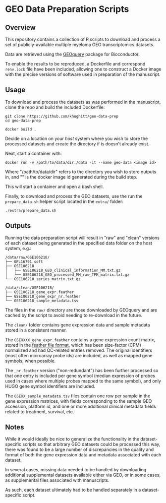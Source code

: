 GEO Data Preparation Scripts
============================

Overview
--------

This repository contains a collection of R scripts to download and process a set of
publicly-available multiple myeloma GEO transcriptomics datasets.

Data are retrieved using the
[GEOquery](https://bioconductor.org/packages/release/bioc/html/GEOquery.html) package
for Bioconductor.

To enable the results to be reproduced, a Dockerfile and correspond `renv.lock` file
have been included, allowing one to construct a Docker image with the precise versions
of software used in preparation of the manuscript.

Usage
-----

To download and process the datasets as was performed in the manuscript, clone the repo and build the
included Dockerfile:

```
git clone https://github.com/khughitt/geo-data-prep
cd geo-data-prep

docker build .
```

Decide on a location on your _host_ system where you wish to store the processed
datasets and create the directory if is doesn't already exist.

Next, start a container with:

```
docker run -v /path/to/data/dir:/data -it --name geo-data <image id>
```

Where "/path/to/data/dir" refers to the directory you wish to store outputs in, and
"<image id>" is the docker image id generated during the build step.

This will start a container and open a bash shell.

Finally, to download and process the GEO datasets, use the run the `prepare_data.sh`
helper script located in the `extra/` folder:

```
./extra/prepare_data.sh
```

Outputs
-------

Running the data preparation script will result in "raw" and "clean" versions of each
dataset being generated in the specified data folder on the host system, e.g.:

```
/data/raw/GSE106218/
├── GPL16791.soft
├── GSE106218
│   ├── GSE106218_GEO_clinical_information_MM.txt.gz
│   └── GSE106218_GEO_processed_MM_raw_TPM_matrix.txt.gz
└── GSE106218_series_matrix.txt.gz

/data/clean/GSE106218/
├── GSE106218_gene_expr.feather
├── GSE106218_gene_expr_nr.feather
└── GSE106218_sample_metadata.tsv
```

The files in the `raw/` directory are those downloaded by GEOquery and are cached by the
script to avoid needing to re-download in the future.

The `clean/` folder contains gene expression data and sample metadata stored in a
consistent manner.

The `GSEXXXX_gene_expr.feather` contains a gene expression count matrix, stored in the
[feather file format](https://github.com/wesm/feather), which has been size-factor (CPM)
normalized and had QC-related entries removed. The original identifiers (most often
microarray probe ids) are included, as well as mapped gene symbols, when possible.

The `_nr.feather` version ("non-redundant") has been further processed so that one entry
is included per gene symbol (median expression of probes used in cases where multiple
probes mapped to the same symbol), and only HUGO gene symbol identifiers are included.

The `GSEXX_sample_metadata.tsv` files contain one row per sample in the gene expression
matrices, with fields corresponding to the sample GEO accession, platform id, and one or
more additional clinical metadata fields related to treatment, survival, etc.

Notes
-----

While it would ideally be nice to generalize the functionality in the dataset-specific
scripts so that arbitrary GEO datasets could be processed this way, there was found to
be a large number of discrepancies in the quality and format of both the gene expression
data and metadata associated with each dataset.

In several cases, missing data needed to be handled by downloading additional
supplemental datasets available either via GEO, or in some cases, as supplemental files
associated with manuscripts.

As such, each dataset ultimately had to be handled separately in a dataset-specific
script.
